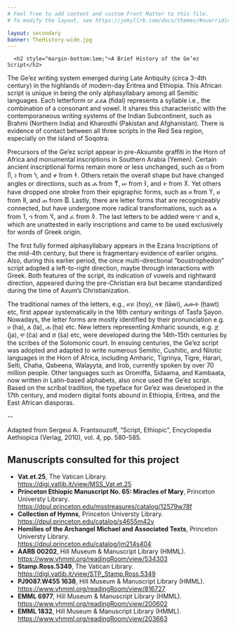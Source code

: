 ```yaml
---
# Feel free to add content and custom Front Matter to this file.
# To modify the layout, see https://jekyllrb.com/docs/themes/#overriding-theme-defaults

layout: secondary
banner: TheHistory-wide.jpg
---
```


<div class='row'>

  <div class='col-sm-12'>

      <h2 style="margin-bottom:1em;">A Brief History of the Ge’ez Script</h2>
      
 

<p>The Ge’ez writing system emerged during Late Antiquity (circa 3-4th century) in the highlands of modern-day Eritrea and Ethiopia. This African script is unique in being the only alphasyllabary among all Semitic languages. Each letterform or ፊደል (fidal) represents a syllable i.e., the combination of a consonant and vowel. It shares this characteristic with the contemporaneous writing systems of the Indian Subcontinent, such as Brahmi (Northern India) and Kharosthi (Pakistan and Afghanistan). There is evidence of contact between all three scripts in the Red Sea region, especially on the island of Soqotra.</p>

<p>Precursors of the Ge’ez script appear in pre-Aksumite graffiti in the Horn of Africa and monumental inscriptions in Southern Arabia (Yemen). Certain ancient inscriptional forms remain more or less unchanged, such as በ from 𐩨, ነ from 𐩬, and ቀ from 𐩤. Others retain the overall shape but have changed angles or directions, such as ሐ from 𐩢, ሠ from 𐩦, and ተ from 𐩩. Yet others have dropped one stroke from their epigraphic forms, such as ሀ from 𐩠, ዘ from 𐩹, and ጠ from 𐩷. Lastly, there are letter forms that are recognizeably connected, but have undergone more radical transformations, such as ለ from 𐩡, ኀ from 𐩭, and ፈ from 𐩰. The last letters to be added were ፐ and ጰ, which are unattested in early inscriptions and came to be used exclusively for words of Greek origin.</p>

<p>The first fully formed alphasyllabary appears in the Ezana Inscriptions of the mid-4th century, but there is fragmentary evidence of earlier origins. Also, during this earlier period, the once multi-directional “boustrophedon” script adopted a left-to-right direction, maybe through interactions with Greek. Both features of the script, its indication of vowels and rightward direction, appeared during the pre-Christian era but became standardized during the time of Axum’s Christianization.</p>

<p>The traditional names of the letters, e.g., ሆይ (hoy), ላዊ (lāwi), ሐውት (ḥawt) etc, first appear systematically in the 16th century writings of Tasfa Ṣəyon. Nowadays, the letter forms are mostly identified by their pronunciation e.g. ሀ (ha), ለ (la), ሐ (ḥa) etc. New letters representing Amharic sounds, e.g. ጀ (ja), ቸ (ča) and ሸ (ša) etc, were developed during the 14th-15th centuries by the scribes of the Solomonic court. In ensuing centuries, the Ge’ez script was adopted and adapted to write numerous Semitic, Cushitic, and Nilotic languages in the Horn of Africa, including Amharic, Tigrinya, Tigre, Harari, Selti, Chaha, Qabeena, Walayyta, and Irob, currently spoken by over 70 million people. Other languages such as Oromiffa, Sidaama, and Kambaata, now written in Latin-based alphabets, also once used the Ge’ez script. Based on the scribal tradition, the typeface for Ge’ez was developed in the 17th century, and modern digital fonts abound in Ethiopia, Eritrea, and the East African diasporas.</p>

<p>--</p>
<p>Adapted from Sergeui A. Frantsouzoff, “Script, Ethiopic”, Encyclopedia Aethiopica (Verlag, 2010), vol. 4, pp. 580-585.</p>

  <h2>Manuscripts consulted for this project</h2>
  
  <ul>
    <li><strong>Vat.et.25</strong>, The Vatican Library.<br /><a href="https://digi.vatlib.it/view/MSS_Vat.et.25" target="_blank">https://digi.vatlib.it/view/MSS_Vat.et.25</a></li>
    <li><strong>Princeton Ethiopic Manuscript No. 65: Miracles of Mary</strong>, Princeton Universty Library.<br /><a href="https://dpul.princeton.edu/msstreasures/catalog/12579w78f" target="_blank">https://dpul.princeton.edu/msstreasures/catalog/12579w78f</a></li>
    <li><strong>Collection of Hymns</strong>, Princeton Universty Library.<br /><a href="https://dpul.princeton.edu/catalog/s4655m42v" target="_blank">https://dpul.princeton.edu/catalog/s4655m42v</a></li>
    <li><strong>Homilies of the Archangel Michael and Associated Texts</strong>, Princeton Universty Library.<br /><a href="https://dpul.princeton.edu/catalog/jm214s404" target="_blank">https://dpul.princeton.edu/catalog/jm214s404</a></li>
    <li><strong>AARB 00202</strong>, Hill Museum & Manuscript Library (HMML).<br /><a href="https://www.vhmml.org/readingRoom/view/534303" target="_blank">https://www.vhmml.org/readingRoom/view/534303</a></li>
    <li><strong>Stamp.Ross.5349</strong>, The Vatican Library.<br /><a href="https://digi.vatlib.it/view/STP_Stamp.Ross.5349" target="_blank">https://digi.vatlib.it/view/STP_Stamp.Ross.5349</a></li>
    <li><strong>PJ9087.W455 1638</strong>, Hill Museum & Manuscript Library (HMML).<br /><a href="https://www.vhmml.org/readingRoom/view/816727" target="_blank">https://www.vhmml.org/readingRoom/view/816727</a></li>
    <li><strong>EMML 6977</strong>, Hill Museum & Manuscript Library (HMML).<br /><a href="https://www.vhmml.org/readingRoom/view/200602" target="_blank">https://www.vhmml.org/readingRoom/view/200602</a></li>
    <li><strong>EMML 1832</strong>, Hill Museum & Manuscript Library (HMML).<br /><a href="https://www.vhmml.org/readingRoom/view/203663" target="_blank">https://www.vhmml.org/readingRoom/view/203663</a></li>
  </ul>


  </div>

</div>

